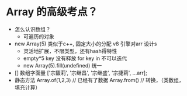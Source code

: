 # Array 的高级考点？

- 怎么认识数组？
    - 可遍历的对象
- new Array(5)
    类似于c++, 固定大小的分配 v8 引擎对arr 设计s
    - 灵活地扩展，不限类型，还有hash得特性
    - empty*5 key 没有释放 for key in 不可以迭代
    - new Array(5).fill(undefined) 统一 
- [] 数组字面量
    ['宗馥莉', '宗继昌', '宗继盛', '宗捷莉', ...arr];
- 静态方法
    Array.of(1,2,3) // 已经有了数据
    Array.from() // 转换，（类数组， 填充计算）

